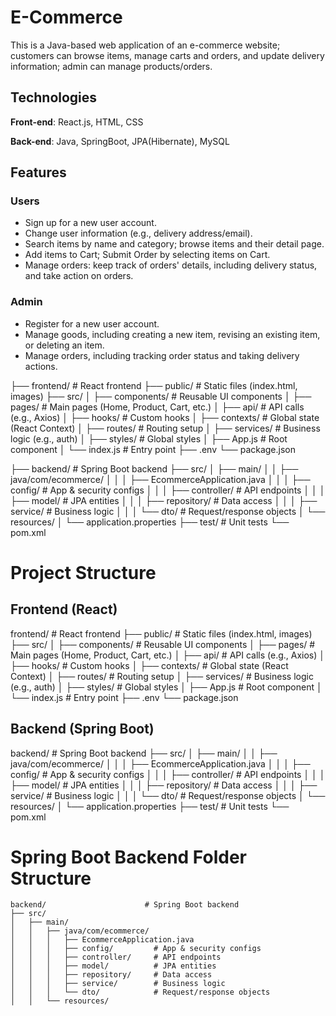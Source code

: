 # E-Commerce

This is a Java-based web application of an e-commerce website; customers can browse items, manage carts and orders, and update delivery information; admin can manage products/orders.

## Technologies

**Front-end**: React.js, HTML, CSS

**Back-end**: Java, SpringBoot, JPA(Hibernate), MySQL

## Features

### Users
- Sign up for a new user account.
- Change user information (e.g., delivery address/email).
- Search items by name and category; browse items and their detail page.
- Add items to Cart; Submit Order by selecting items on Cart.
- Manage orders: keep track of orders' details, including delivery status, and take action on orders.

### Admin
- Register for a new user account.
- Manage goods, including creating a new item, revising an existing item, or deleting an item.
- Manage orders, including tracking order status and taking delivery actions.


├── frontend/                      # React frontend
   ├── public/                   # Static files (index.html, images)
   ├── src/
   │   ├── components/          # Reusable UI components
   │   ├── pages/               # Main pages (Home, Product, Cart, etc.)
   │   ├── api/                 # API calls (e.g., Axios)
   │   ├── hooks/               # Custom hooks
   │   ├── contexts/            # Global state (React Context)
   │   ├── routes/              # Routing setup
   │   ├── services/            # Business logic (e.g., auth)
   │   ├── styles/              # Global styles
   │   ├── App.js               # Root component
   │   └── index.js             # Entry point
   ├── .env
   └── package.json


├── backend/                      # Spring Boot backend
    ├── src/
    │   ├── main/
    │   │   ├── java/com/ecommerce/
    │   │   │   ├── EcommerceApplication.java
    │   │   │   ├── config/      # App & security configs
    │   │   │   ├── controller/  # API endpoints
    │   │   │   ├── model/       # JPA entities
    │   │   │   ├── repository/  # Data access
    │   │   │   ├── service/     # Business logic
    │   │   │   └── dto/         # Request/response objects
    │   └── resources/
    │       └── application.properties
    ├── test/                    # Unit tests
    └── pom.xml

# Project Structure

## Frontend (React)
frontend/ # React frontend
├── public/ # Static files (index.html, images)
├── src/
│   ├── components/ # Reusable UI components
│   ├── pages/ # Main pages (Home, Product, Cart, etc.)
│   ├── api/ # API calls (e.g., Axios)
│   ├── hooks/ # Custom hooks
│   ├── contexts/ # Global state (React Context)
│   ├── routes/ # Routing setup
│   ├── services/ # Business logic (e.g., auth)
│   ├── styles/ # Global styles
│   ├── App.js # Root component
│   └── index.js # Entry point
├── .env
└── package.json
## Backend (Spring Boot)
backend/ # Spring Boot backend
├── src/
│   ├── main/
│   │   ├── java/com/ecommerce/
│   │   │   ├── EcommerceApplication.java
│   │   │   ├── config/ # App & security configs
│   │   │   ├── controller/ # API endpoints
│   │   │   ├── model/ # JPA entities
│   │   │   ├── repository/ # Data access
│   │   │   ├── service/ # Business logic
│   │   │   └── dto/ # Request/response objects
│   └── resources/
│       └── application.properties
├── test/ # Unit tests
└── pom.xml

# Spring Boot Backend Folder Structure
 
```
backend/                      # Spring Boot backend
├── src/
│   ├── main/
│   │   ├── java/com/ecommerce/
│   │   │   ├── EcommerceApplication.java
│   │   │   ├── config/         # App & security configs
│   │   │   ├── controller/     # API endpoints
│   │   │   ├── model/          # JPA entities
│   │   │   ├── repository/     # Data access
│   │   │   ├── service/        # Business logic
│   │   │   └── dto/            # Request/response objects
│   │   └── resources/

